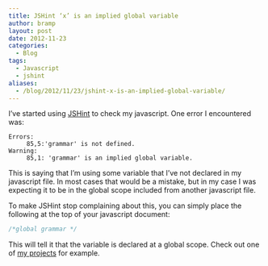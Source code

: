 ```yaml
---
title: JSHint ‘x’ is an implied global variable
author: bramp
layout: post
date: 2012-11-23
categories:
  - Blog
tags:
  - Javascript
  - jshint
aliases:
  - /blog/2012/11/23/jshint-x-is-an-implied-global-variable/
---
```

I&#8217;ve started using [JSHint][1] to check my javascript. One error I encountered was:

```text
Errors:
     85,5:'grammar' is not defined.
Warning:
     85,1: 'grammar' is an implied global variable.
```

<!--more-->
  
This is saying that I&#8217;m using some variable that I&#8217;ve not declared in my javascript file. In most cases that would be a mistake, but in my case I was expecting it to be in the global scope included from another javascript file.

To make JSHint stop complaining about this, you can simply place the following at the top of your javascript document:

```javascript
/*global grammar */
```

This will tell it that the variable is declared at a global scope. Check out one of [my projects][2] for example.

 [1]: http://www.jshint.com/
 [2]: https://github.com/bramp/js-sequence-diagrams/blob/master/diagram.js
 
